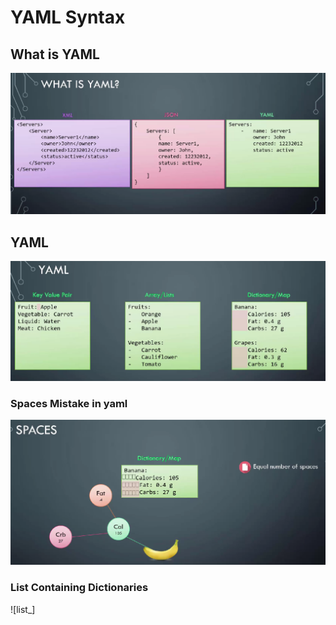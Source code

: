 # YAML Syntax
## What is YAML
![xml_json_yaml](Pictures/xml_json_yaml.png)
## YAML
![yaml_syntax](Pictures/yaml_syntax.png)
### Spaces Mistake in yaml
![spaces_yaml](Pictures/spaces_mistake.png)
### List Containing Dictionaries
![list_]